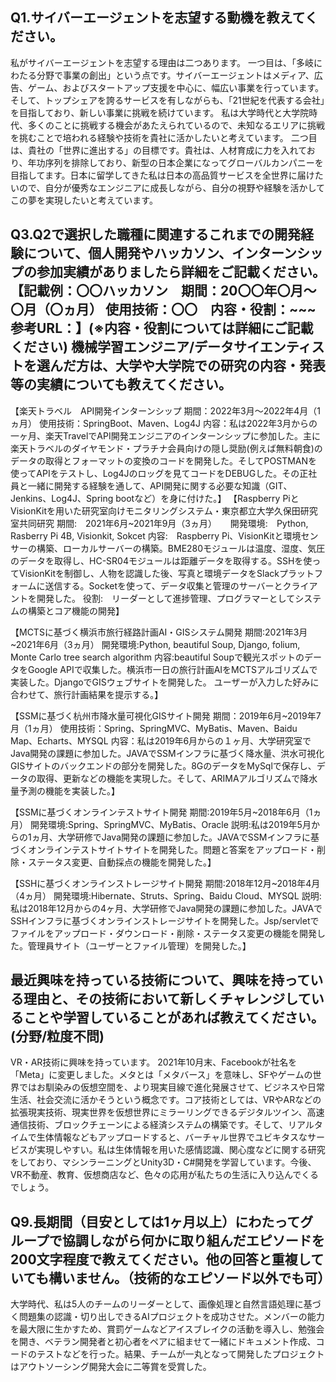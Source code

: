 ## Q1.サイバーエージェントを志望する動機を教えてください。
私がサイバーエージェントを志望する理由は二つあります。
一つ目は、「多岐にわたる分野で事業の創出」という点です。サイバーエージェントはメディア、広告、ゲーム、およびスタートアップ支援を中心に、幅広い事業を行っています。そして、トップシェアを誇るサービスを有しながらも、「21世紀を代表する会社」を目指しており、新しい事業に挑戦を続けています。
私は大学時代と大学院時代、多くのことに挑戦する機会があたえられているので、未知なるエリアに挑戦を挑むことで培われる経験や技術を貴社に活かしたいと考えています。
二つ目は、貴社の「世界に進出する」の目標です。貴社は、人材育成に力を入れており、年功序列を排除しており、新型の日本企業になってグローバルカンパニーを目指してます。日本に留学してきた私は日本の高品質サービスを全世界に届けたいので、自分が優秀なエンジニアに成長しながら、自分の視野や経験を活かしてこの夢を実現したいと考えています。



## Q3.Q2で選択した職種に関連するこれまでの開発経験について、個人開発やハッカソン、インターンシップの参加実績がありましたら詳細をご記載ください。【記載例：〇〇ハッカソン　期間：20〇〇年〇月～〇月（〇ヵ月） 使用技術：〇〇　内容・役割：~~~　参考URL：】(※内容・役割については詳細にご記載ください) 機械学習エンジニア/データサイエンティストを選んだ方は、大学や大学院での研究の内容・発表等の実績についても教えてください。
【楽天トラベル　API開発インターンシップ 
期間：2022年3月～2022年4月（1ヵ月）
使用技術：SpringBoot、Maven、Log4J
内容：私は2022年3月からの一ヶ月、楽天TravelでAPI開発エンジニアのインターンシップに参加した。主に楽天トラベルのダイヤモンド・プラチナ会員向けの隠し奨励(例えば無料朝食)のデータの取得とフォーマットの変換のコードを開発した。そしてPOSTMANを使ってAPIをテストし、Log4Jのロッグを見てコードをDEBUGした。その正社員と一緒に開発する経験を通して、API開発に関する必要な知識（GIT、Jenkins、Log4J、Spring bootなど）を身に付けた。】
【Raspberry PiとVisionKitを用いた研究室向けモニタリングシステム・東京都立大学久保田研究室共同研究
期間:　2021年6月~2021年9月（3ヵ月） 　 
開発環境:　Python, Rasberry Pi 4B, Visionkit, Sokcet
内容:　Raspberry Pi、VisionKitと環境センサーの構築、ローカルサーバーの構築。BME280モジュールは温度、湿度、気圧のデータを取得し、HC-SR04モジュールは距離データを取得する。SSHを使ってVisionKitを制御し、人物を認識した後、写真と環境データをSlackプラットフォームに送信する。Socketを使って、データ収集と管理のサーバーとクライアントを開発した。
役割:　リーダーとして進捗管理、プログラマーとしてシステムの構築とコア機能の開発】

【MCTSに基づく横浜市旅行経路計画AI・GISシステム開発
期間:2021年3月~2021年6月（3ヵ月）
開発環境:Python, beautiful Soup, Django, folium, Monte Carlo tree search algorithm
内容:beautiful Soupで観光スポットのデータをGoogle APIで収集した。横浜市一日の旅行計画AIをMCTSアルゴリズムで実装した。DjangoでGISウェブサイトを開発した。 ユーザーが入力した好みに合わせて、旅行計画結果を提示する。】

【SSMに基づく杭州市降水量可視化GISサイト開発
期間：2019年6月~2019年7月（1ヵ月）
使用技術：Spring、SpringMVC、MyBatis、Maven、Baidu Map、Echarts、MYSQL
内容：私は2019年6月からの１ヶ月、大学研究室でJava開発の課題に参加した。JAVAでSSMインフラに基づく降水量、洪水可視化GISサイトのバックエンドの部分を開発した。8GのデータをMySqlで保存し、データの取得、更新などの機能を実現した。そして、ARIMAアルゴリズムで降水量予測の機能を実装した。】

【SSMに基づくオンラインテストサイト開発
期間:2019年5月~2018年6月（1ヵ月）
開発環境:Spring、SpringMVC、MyBatis、Oracle
説明:私は2019年5月からの1ヵ月、大学研修でJava開発の課題に参加した。JAVAでSSMインフラに基づくオンラインテストサイトサイトを開発した。問題と答案をアップロード・削除・ステータス変更、自動採点の機能を開発した。】

【SSHに基づくオンラインストレージサイト開発
期間:2018年12月~2018年4月（4ヵ月）
開発環境:Hibernate、Struts、Spring、Baidu Cloud、MYSQL
説明:私は2018年12月からの4ヶ月、大学研修でJava開発の課題に参加した。JAVAでSSHインフラに基づくオンラインストレージサイトを開発した。Jsp/servletでファイルをアップロード・ダウンロード・削除・ステータス変更の機能を開発した。管理員サイト（ユーザーとファイル管理）を開発した。】


## 最近興味を持っている技術について、興味を持っている理由と、その技術において新しくチャレンジしていることや学習していることがあれば教えてください。(分野/粒度不問)
VR・AR技術に興味を持っています。 2021年10月末、Facebookが社名を「Meta」に変更しました。メタとは「メタバース」を意味し、SFやゲームの世界ではお馴染みの仮想空間を、より現実目線で進化発展させて、ビジネスや日常生活、社会交流に活かそうという概念です。コア技術としては、VRやARなどの拡張現実技術、現実世界を仮想世界にミラーリングできるデジタルツイン、高速通信技術、ブロックチェーンによる経済システムの構築です。そして、リアルタイムで生体情報などもアップロードすると、バーチャル世界でユビキタスなサービスが実現しやすい。私は生体情報を用いた感情認識、関心度などに関する研究をしており、マシンラーニングとUnity3D・C#開発を学習しています。今後、VR不動産、教育、仮想商店など、色々の応用が私たちの生活に入り込んでくるでしょう。


## Q9.長期間（目安としては1ヶ月以上）にわたってグループで協調しながら何かに取り組んだエピソードを200文字程度で教えてください。他の回答と重複していても構いません。（技術的なエピソード以外でも可）
大学時代、私は5人のチームのリーダーとして、画像処理と自然言語処理に基づく問題集の認識・切り出しできるAIプロジェクトを成功させた。メンバーの能力を最大限に生かすため、賞罰ゲームなどアイスブレイクの活動を導入し、勉強会を開き、ベテラン開発者と初心者をペアに組ませて一緒にドキュメント作成、コードのテストなどを行った。結果、チームが一丸となって開発したプロジェクトはアウトソーシング開発大会に二等賞を受賞した。


##
